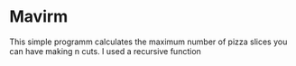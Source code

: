 # Mavirm
This simple programm calculates the maximum number of pizza slices you can have making n cuts. I used a recursive function
